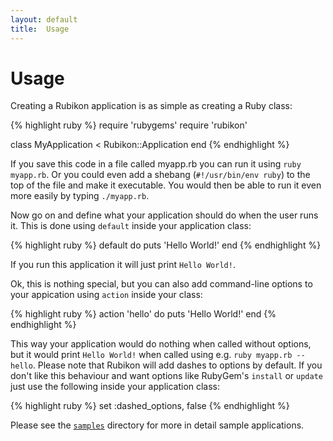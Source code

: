 ```yaml
---
layout: default
title:  Usage
---
```

Usage
=====

Creating a Rubikon application is as simple as creating a Ruby class:

{% highlight ruby %}
  require 'rubygems'
  require 'rubikon'

  class MyApplication < Rubikon::Application
  end
{% endhighlight %}

If you save this code in a file called myapp.rb you can run it using
`ruby myapp.rb`. Or you could even add a shebang (`#!/usr/bin/env ruby`) to the
top of the file and make it executable. You would then be able to run it even
more easily by typing `./myapp.rb`.

Now go on and define what your application should do when the user runs it.
This is done using `default` inside your application class:

{% highlight ruby %}
  default do
    puts 'Hello World!'
  end
{% endhighlight %}

If you run this application it will just print `Hello World!`.

Ok, this is nothing special, but you can also add command-line options to your
appication using `action` inside your class:

{% highlight ruby %}
  action 'hello' do
    puts 'Hello World!'
  end
{% endhighlight %}

This way your application would do nothing when called without options, but it
would print `Hello World!` when called using e.g. `ruby myapp.rb --hello`.
Please note that Rubikon will add dashes to options by default. If you don't
like this behaviour and want options like RubyGem's `install` or `update` just use
the following inside your application class:

{% highlight ruby %}
  set :dashed_options, false
{% endhighlight %}

Please see the [`samples`][1] directory for more in detail sample applications.

 [1]: http://github.com/koraktor/rubikon/tree/master/samples/
